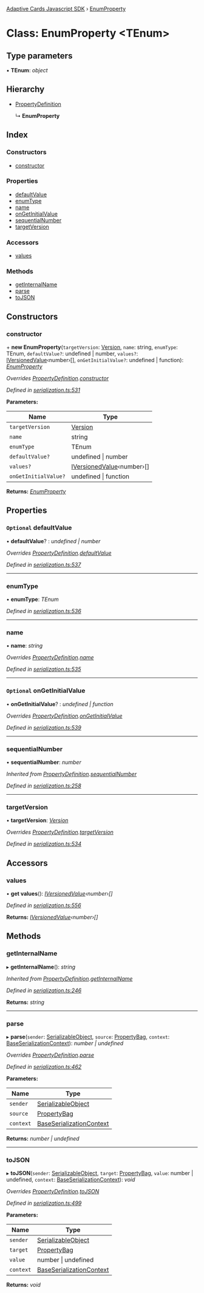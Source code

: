 [Adaptive Cards Javascript SDK](../README.md) › [EnumProperty](enumproperty.md)

# Class: EnumProperty <**TEnum**>

## Type parameters

▪ **TEnum**: *object*

## Hierarchy

* [PropertyDefinition](propertydefinition.md)

  ↳ **EnumProperty**

## Index

### Constructors

* [constructor](enumproperty.md#constructor)

### Properties

* [defaultValue](enumproperty.md#optional-defaultvalue)
* [enumType](enumproperty.md#enumtype)
* [name](enumproperty.md#name)
* [onGetInitialValue](enumproperty.md#optional-ongetinitialvalue)
* [sequentialNumber](enumproperty.md#sequentialnumber)
* [targetVersion](enumproperty.md#targetversion)

### Accessors

* [values](enumproperty.md#values)

### Methods

* [getInternalName](enumproperty.md#getinternalname)
* [parse](enumproperty.md#parse)
* [toJSON](enumproperty.md#tojson)

## Constructors

###  constructor

\+ **new EnumProperty**(`targetVersion`: [Version](version.md), `name`: string, `enumType`: TEnum, `defaultValue?`: undefined | number, `values?`: [IVersionedValue](../interfaces/iversionedvalue.md)‹number›[], `onGetInitialValue?`: undefined | function): *[EnumProperty](enumproperty.md)*

*Overrides [PropertyDefinition](propertydefinition.md).[constructor](propertydefinition.md#constructor)*

*Defined in [serialization.ts:531](https://github.com/microsoft/AdaptiveCards/blob/899191664/source/nodejs/adaptivecards/src/serialization.ts#L531)*

**Parameters:**

Name | Type |
------ | ------ |
`targetVersion` | [Version](version.md) |
`name` | string |
`enumType` | TEnum |
`defaultValue?` | undefined &#124; number |
`values?` | [IVersionedValue](../interfaces/iversionedvalue.md)‹number›[] |
`onGetInitialValue?` | undefined &#124; function |

**Returns:** *[EnumProperty](enumproperty.md)*

## Properties

### `Optional` defaultValue

• **defaultValue**? : *undefined | number*

*Overrides [PropertyDefinition](propertydefinition.md).[defaultValue](propertydefinition.md#optional-defaultvalue)*

*Defined in [serialization.ts:537](https://github.com/microsoft/AdaptiveCards/blob/899191664/source/nodejs/adaptivecards/src/serialization.ts#L537)*

___

###  enumType

• **enumType**: *TEnum*

*Defined in [serialization.ts:536](https://github.com/microsoft/AdaptiveCards/blob/899191664/source/nodejs/adaptivecards/src/serialization.ts#L536)*

___

###  name

• **name**: *string*

*Overrides [PropertyDefinition](propertydefinition.md).[name](propertydefinition.md#name)*

*Defined in [serialization.ts:535](https://github.com/microsoft/AdaptiveCards/blob/899191664/source/nodejs/adaptivecards/src/serialization.ts#L535)*

___

### `Optional` onGetInitialValue

• **onGetInitialValue**? : *undefined | function*

*Overrides [PropertyDefinition](propertydefinition.md).[onGetInitialValue](propertydefinition.md#optional-ongetinitialvalue)*

*Defined in [serialization.ts:539](https://github.com/microsoft/AdaptiveCards/blob/899191664/source/nodejs/adaptivecards/src/serialization.ts#L539)*

___

###  sequentialNumber

• **sequentialNumber**: *number*

*Inherited from [PropertyDefinition](propertydefinition.md).[sequentialNumber](propertydefinition.md#sequentialnumber)*

*Defined in [serialization.ts:258](https://github.com/microsoft/AdaptiveCards/blob/899191664/source/nodejs/adaptivecards/src/serialization.ts#L258)*

___

###  targetVersion

• **targetVersion**: *[Version](version.md)*

*Overrides [PropertyDefinition](propertydefinition.md).[targetVersion](propertydefinition.md#targetversion)*

*Defined in [serialization.ts:534](https://github.com/microsoft/AdaptiveCards/blob/899191664/source/nodejs/adaptivecards/src/serialization.ts#L534)*

## Accessors

###  values

• **get values**(): *[IVersionedValue](../interfaces/iversionedvalue.md)‹number›[]*

*Defined in [serialization.ts:556](https://github.com/microsoft/AdaptiveCards/blob/899191664/source/nodejs/adaptivecards/src/serialization.ts#L556)*

**Returns:** *[IVersionedValue](../interfaces/iversionedvalue.md)‹number›[]*

## Methods

###  getInternalName

▸ **getInternalName**(): *string*

*Inherited from [PropertyDefinition](propertydefinition.md).[getInternalName](propertydefinition.md#getinternalname)*

*Defined in [serialization.ts:246](https://github.com/microsoft/AdaptiveCards/blob/899191664/source/nodejs/adaptivecards/src/serialization.ts#L246)*

**Returns:** *string*

___

###  parse

▸ **parse**(`sender`: [SerializableObject](serializableobject.md), `source`: [PropertyBag](../README.md#propertybag), `context`: [BaseSerializationContext](baseserializationcontext.md)): *number | undefined*

*Overrides [PropertyDefinition](propertydefinition.md).[parse](propertydefinition.md#parse)*

*Defined in [serialization.ts:462](https://github.com/microsoft/AdaptiveCards/blob/899191664/source/nodejs/adaptivecards/src/serialization.ts#L462)*

**Parameters:**

Name | Type |
------ | ------ |
`sender` | [SerializableObject](serializableobject.md) |
`source` | [PropertyBag](../README.md#propertybag) |
`context` | [BaseSerializationContext](baseserializationcontext.md) |

**Returns:** *number | undefined*

___

###  toJSON

▸ **toJSON**(`sender`: [SerializableObject](serializableobject.md), `target`: [PropertyBag](../README.md#propertybag), `value`: number | undefined, `context`: [BaseSerializationContext](baseserializationcontext.md)): *void*

*Overrides [PropertyDefinition](propertydefinition.md).[toJSON](propertydefinition.md#tojson)*

*Defined in [serialization.ts:499](https://github.com/microsoft/AdaptiveCards/blob/899191664/source/nodejs/adaptivecards/src/serialization.ts#L499)*

**Parameters:**

Name | Type |
------ | ------ |
`sender` | [SerializableObject](serializableobject.md) |
`target` | [PropertyBag](../README.md#propertybag) |
`value` | number &#124; undefined |
`context` | [BaseSerializationContext](baseserializationcontext.md) |

**Returns:** *void*
